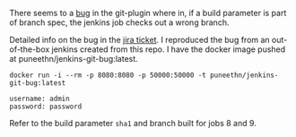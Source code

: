 There seems to a [bug](https://issues.jenkins-ci.org/browse/JENKINS-38406) in the git-plugin where in, if a build
parameter is part of branch spec, the jenkins job checks out a wrong branch.

Detailed info on the bug in the [jira ticket](https://issues.jenkins-ci.org/browse/JENKINS-38406). I reproduced the bug
from an out-of-the-box jenkins created from this repo. I have the docker image pushed at puneethn/jenkins-git-bug:latest.

````
docker run -i --rm -p 8080:8080 -p 50000:50000 -t puneethn/jenkins-git-bug:latest
````

````
username: admin
password: password
````

Refer to the build parameter `sha1` and branch built for jobs 8 and 9.
